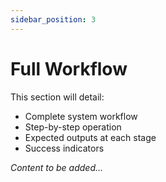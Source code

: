 ```yaml
---
sidebar_position: 3
---
```


# Full Workflow

<!-- TODO: Add complete workflow guide -->

This section will detail:
- Complete system workflow
- Step-by-step operation
- Expected outputs at each stage
- Success indicators

*Content to be added...*
